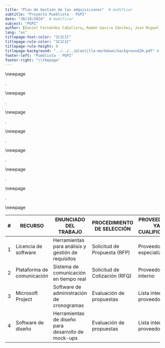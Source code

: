 ```yaml
---
title: "Plan de Gestión de las adquisiciones"  # modificar
subtitle: "Proyecto Pueblista - PGPI"
date: "30/10/2024"  # modificar
subject: "PGPI"
author: [Daniel Fernández Caballero, Ramón Gavira Sánchez, José Miguel Iborra Conejo, Antonio Macías Ferrera, Rafael Pulido Cifuentes]
lang: "es"
titlepage-text-color: "1C1C1C"
titlepage-rule-color: "1C1C1C"
titlepage-rule-height: 0
titlepage-background: "../../../plantilla-markdown/background2H.pdf" # modificar si el doc es horizontal
footer-left: "Pueblista - PGPI"
footer-right: "\\thepage"
---
```


\newpage

.

\newpage

.

\newpage

.

\newpage

.

\newpage

.

\newpage

.

\newpage

.

\newpage

|#|RECURSO|ENUNCIADO DEL TRABAJO|PROCEDIMIENTO DE SELECCIÓN|PROVEEDORES YA CUALIFICADOS|TIPO DE CONTRATO|SEGUIMIENTO DEL PROVEEDOR|CONTROLES DE CALIDAD|RESPONSABLES|
| ----- | ----- | ----- | ----- | ----- | ----- | ----- | ----- | ----- |
|1|Licencia de software|Herramientas para análisis y gestión de requisitos|Solicitud de Propuesta (RFP)|Proveedores especializados|Contrato anual|Auditoría|Revisión de cumplimiento funcional|Gerente de Proyecto|
|2|Plataforma de comunicación|Sistema de comunicación en tiempo real|Solicitud de Cotización (RFQ)|Proveedor interno|Alquiler anual|Informe |Verificación de conectividad|Gerente de Proyecto|
|3|Microsoft Project|Software de administración de cronogramas|Evaluación de propuestas|Lista interna de proveedores|Alquiler Anual|Auditoría|Pruebas de funcionalidad y compatibilidad|Gerente de proyecto|
|4|Software de diseño|Herramientas de diseño para desarrollo de mock-ups|Evaluación de propuestas|Lista interna de proveedores|Contrato anual|Informe|Pruebas de usabilidad|Equipo de desarrollo|

